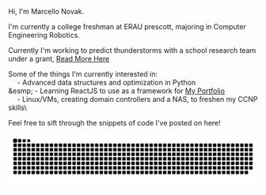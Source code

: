 Hi, I'm Marcello Novak.

I'm currently a college freshman at ERAU prescott, majoring in Computer Engineering Robotics.

Currently I'm working to predict thunderstorms with a school research team under a grant, [Read More Here](https://news.erau.edu/headlines/embry-riddle-researchers-use-machine-learning-to-tackle-monsoon-season)

Some of the things I'm currently interested in:\
&emsp; - Advanced data structures and optimization in Python\
&esmp; - Learning ReactJS to use as a framework for [My Portfolio](https://marcellonovak.com)\
&emsp; - Linux/VMs, creating domain controllers and a NAS, to freshen my CCNP skills\

Feel free to sift through the snippets of code I've posted on here!

<picture>
  <source media="(prefers-color-scheme: dark)" srcset="https://raw.githubusercontent.com/marcellonovak/marcellonovak/output/github-contribution-grid-snake-dark.svg">
  <source media="(prefers-color-scheme: light)" srcset="https://raw.githubusercontent.com/marcellonovak/marcellonovak/output/github-contribution-grid-snake.svg">
  <img alt="github contribution grid snake animation" src="https://raw.githubusercontent.com/marcellonovak/marcellonovak/output/github-contribution-grid-snake.svg">
</picture>
